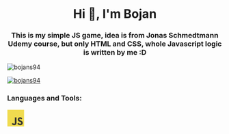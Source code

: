 <h1 align="center">Hi 👋, I'm Bojan</h1>
<h3 align="center">This is my simple JS game, idea is from Jonas Schmedtmann Udemy course, but only HTML and CSS, whole Javascript logic is written by me :D</h3>

<p align="left"> <img src="https://komarev.com/ghpvc/?username=bojans94&label=Profile%20views&color=0e75b6&style=flat" alt="bojans94" /> </p>

<p align="left"> <a href="https://github.com/ryo-ma/github-profile-trophy"><img src="https://github-profile-trophy.vercel.app/?username=bojans94" alt="bojans94" /></a> </p>


<h3 align="left">Languages and Tools:</h3>
<p align="left"> <a href="https://developer.mozilla.org/en-US/docs/Web/JavaScript" target="_blank"> <img src="https://raw.githubusercontent.com/devicons/devicon/master/icons/javascript/javascript-original.svg" alt="javascript" width="40" height="40"/> </a> </p>
